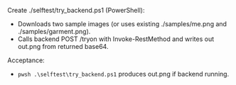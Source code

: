 Create ./selftest/try_backend.ps1 (PowerShell):

- Downloads two sample images (or uses existing ./samples/me.png and ./samples/garment.png).
- Calls backend POST /tryon with Invoke-RestMethod and writes out out.png from returned base64.

Acceptance:

- `pwsh .\selftest\try_backend.ps1` produces out.png if backend running.
